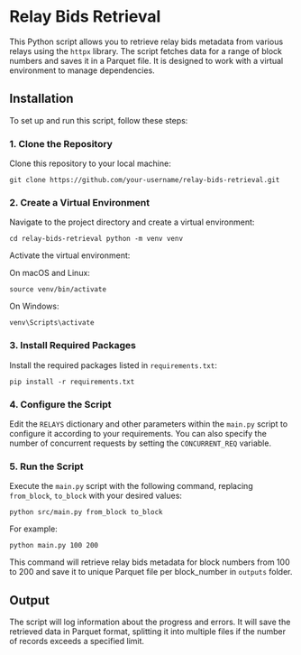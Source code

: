 Relay Bids Retrieval
====================================

This Python script allows you to retrieve relay bids metadata from various relays using the `httpx` library. The script fetches data for a range of block numbers and saves it in a Parquet file. It is designed to work with a virtual environment to manage dependencies.

Installation
------------

To set up and run this script, follow these steps:

### 1\. Clone the Repository

Clone this repository to your local machine:

```
git clone https://github.com/your-username/relay-bids-retrieval.git
```

### 2\. Create a Virtual Environment

Navigate to the project directory and create a virtual environment:

```
cd relay-bids-retrieval python -m venv venv
```

Activate the virtual environment:

On macOS and Linux:
```
source venv/bin/activate
```

On Windows:
```
venv\Scripts\activate
```

### 3\. Install Required Packages
Install the required packages listed in `requirements.txt`:

```
pip install -r requirements.txt
```

### 4\. Configure the Script

Edit the `RELAYS` dictionary and other parameters within the `main.py` script to configure it according to your requirements. 
You can also specify the number of concurrent requests by setting the `CONCURRENT_REQ` variable.

### 5\. Run the Script

Execute the `main.py` script with the following command, replacing `from_block`, `to_block` with your desired values:

```
python src/main.py from_block to_block
```

For example:
```
python main.py 100 200
```

This command will retrieve relay bids metadata for block numbers from 100 to 200 and save it to unique Parquet file per block_number in `outputs` folder.

Output
------
The script will log information about the progress and errors. It will save the retrieved data in Parquet format, splitting it into multiple files if the number of records exceeds a specified limit.